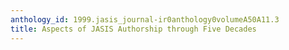 ```yaml
---
anthology_id: 1999.jasis_journal-ir0anthology0volumeA50A11.3
title: Aspects of JASIS Authorship through Five Decades
---
```

